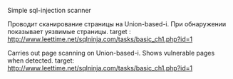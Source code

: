 Simple sql-injection scanner

Проводит сканирование страницы на Union-based-i.
При обнаружении показывает уязвимые страницы.
target : http://www.leettime.net/sqlninja.com/tasks/basic_ch1.php?id=1

Carries out page scanning on Union-based-i.
Shows vulnerable pages when detected.
target: http://www.leettime.net/sqlninja.com/tasks/basic_ch1.php?id=1

